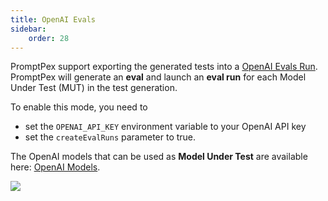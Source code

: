 ```yaml
---
title: OpenAI Evals
sidebar:
    order: 28
---
```


PromptPex support exporting the generated tests into a [OpenAI Evals Run](https://platform.openai.com/docs/api-reference/evals).
PromptPex will generate an **eval** and launch an **eval run** for each Model Under Test (MUT) in the test generation.

To enable this mode, you need to

- set the `OPENAI_API_KEY` environment variable to your OpenAI API key
- set the `createEvalRuns` parameter to true.

The OpenAI models that can be used as **Model Under Test** are available here: [OpenAI Models](https://platform.openai.com/docs/models).

![](https://github.com/user-attachments/assets/988f9b7e-95a9-450f-9475-61a887a3f85f)
